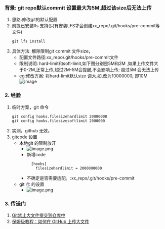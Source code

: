 ### 背景: git repo默认commit 设置最大为5M,超过该size后无法上传

1. 思路:修改git的默认配置
2. 前提已安装lfs 支持(只有安装LFS才会创建xx_repo/.git/hooks/pre-commit等文件)
   ~~~
   git lfs install
   ~~~
3. 具体方法: 解除限制git commit 文件size，
    - 配置文件路径:xx_repo/.git/hooks/pre-commit文件
    - 限制说明: hard-limit和soft-limit,如下图分别是5M和2M ,如果上传文件大于0-2M,正常上传,超过2M-5M会提醒,不会影响上传; 超过5M 会无法上传
    - eg:修改方案: 将hard-limit默认size 调大.如,改为10000000, 即10M
        ![image](https://github.com/bulaqi/IC-DV.github.io/assets/55919713/d9c65166-9fcd-4894-a9eb-02fa8a66bf86)
### 2. 经验
1. 临时方案，git 命令
    ~~~
    git config hooks.filesizehardlimit 20000000
    git config hooks.filesizesoftlimit 2000000
    ~~~
2. 实测，github 无效，
3. gitcode 设置
	- 本地git 的限制放开
   		-  ![image.png](https://raw.gitcode.com/bulaqi/IC/attachment/uploads/57b81cdd-1cb2-40b3-a714-2e783e2f253d/image.png 'image.png')
        - 新增code
	        ~~~
	          [hooks]
	      	  	filesizehardlimit = 2000000000
	        ~~~
        - 不确定是否需要适配，:xx_repo/.git/hooks/pre-commit
	- git 仓 的设置
    	- ![image.png](https://raw.gitcode.com/bulaqi/IC/attachment/uploads/0b63541e-37aa-4041-8302-17ed699d5b0c/image.png 'image.png')

### 3. 传送门
1. [Git禁止大文件提交到仓库中](https://cloud.tencent.com/developer/article/1559399)
2. [保姆级教程：如何在 GitHub 上传大文件](https://blog.csdn.net/wzk4869/article/details/131661472)
